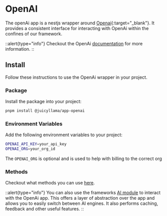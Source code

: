 # OpenAI

The openAi app is a nestjs wrapper around [Openai](https://openai.com){:target="_blank"}. It provides a consistent interface for interacting with OpenAi within the confines of our framework.

::alert{type="info"}
Checkout the OpenAi [documentation](https://platform.openai.com/docs/introduction) for more information.
::

## Install

Follow these instructions to use the OpenAi wrapper in your project.

### Package

Install the package into your project:

```bash
pnpm install @juicyllama/app-openai
```

### Environment Variables

Add the following environment variables to your project:

```bash
OPENAI_API_KEY=your_api_key
OPENAI_ORG=your_org_id
```

The `OPENAI_ORG` is optional and is used to help with billing to the correct org

### Methods

Checkout what methods you can use [here](../openai/methods/README.md).

::alert{type="info"}
You can also use the frameworks [AI module](../../backend/ai/0.index.md) to interact with the OpenAi app. This offers a layer of abstraction over the app and allows you to easily switch between AI engines. It also performs caching, feedback and other useful features.
::
